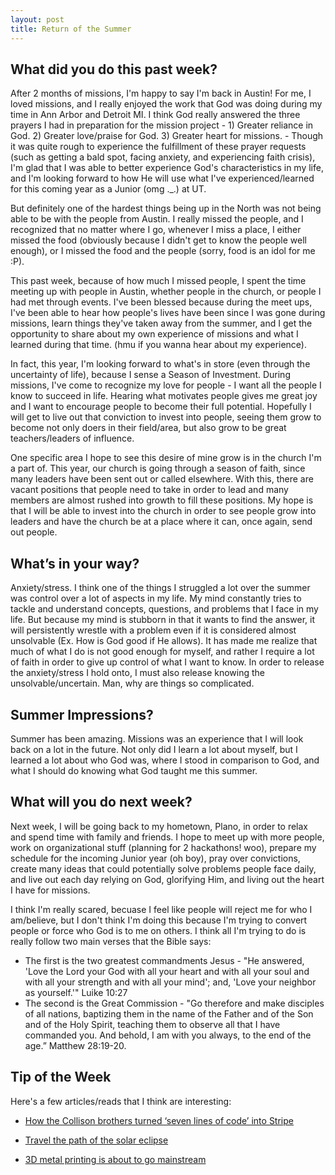 ```yaml
---
layout: post
title: Return of the Summer
---
```


What did you do this past week?
------
After 2 months of missions, I'm happy to say I'm back in Austin! For me, I loved missions, and I really enjoyed the work that God was doing during my time in Ann Arbor and Detroit MI. I think God really answered the three prayers I had in preparation for the mission project - 1) Greater reliance in God. 2) Greater love/praise for God. 3) Greater heart for missions. - Though it was quite rough to experience the fulfillment of these prayer requests (such as getting a bald spot, facing anxiety, and experiencing faith crisis), I'm glad that I was able to better experience God's characteristics in my life, and I'm looking forward to how He will use what I've experienced/learned for this coming year as a Junior (omg ._.) at UT.

But definitely one of the hardest things being up in the North was not being able to be with the people from Austin. I really missed the people, and I recognized that no matter where I go, whenever I miss a place, I either missed the food (obviously because I didn't get to know the people well enough), or I missed the food and the people (sorry, food is an idol for me :P).

This past week, because of how much I missed people, I spent the time meeting up with people in Austin, whether people in the church, or people I had met through events. I've been blessed because during the meet ups, I've been able to hear how people's lives have been since I was gone during missions, learn things they've taken away from the summer, and I get the opportunity to share about my own experience of missions and what I learned during that time. (hmu if you wanna hear about my experience).

In fact, this year, I'm looking forward to what's in store (even through the uncertainty of life), because I sense a Season of Investment. During missions, I've come to recognize my love for people - I want all the people I know to succeed in life. Hearing what motivates people gives me great joy and I want to encourage people to become their full potential. Hopefully I will get to live out that conviction to invest into people, seeing them grow to become not only doers in their field/area, but also grow to be great teachers/leaders of influence.

One specific area I hope to see this desire of mine grow is in the church I'm a part of. This year, our church is going through a season of faith, since many leaders have been sent out or called elsewhere. With this, there are vacant positions that people need to take in order to lead and many members are almost rushed into growth to fill these positions. My hope is that I will be able to invest into the church in order to see people grow into leaders and have the church be at a place where it can, once again, send out people.

What’s in your way?
------
Anxiety/stress. I think one of the things I struggled a lot over the summer was control over a lot of aspects in my life. My mind constantly tries to tackle and understand concepts, questions, and problems that I face in my life. But because my mind is stubborn in that it wants to find the answer, it will persistently wrestle with a problem even if it is considered almost unsolvable (Ex. How is God good if He allows). It has made me realize that much of what I do is not good enough for myself, and rather I require a lot of faith in order to give up control of what I want to know. In order to release the anxiety/stress I hold onto, I must also release knowing the unsolvable/uncertain. Man, why are things so complicated.

Summer Impressions?
------
Summer has been amazing. Missions was an experience that I will look back on a lot in the future. Not only did I learn a lot about myself, but I learned a lot about who God was, where I stood in comparison to God, and what I should do knowing what God taught me this summer.

What will you do next week?
------
Next week, I will be going back to my hometown, Plano, in order to relax and spend time with family and friends. I hope to meet up with more people, work on organizational stuff (planning for 2 hackathons! woo), prepare my schedule for the incoming Junior year (oh boy), pray over convictions, create many ideas that could potentially solve problems people face daily, and live out each day relying on God, glorifying Him, and living out the heart I have for missions.

I think I'm really scared, becuase I feel like people will reject me for who I am/believe, but I don't think I'm doing this because I'm trying to convert people or force who God is to me on others. I think all I'm trying to do is really follow two main verses that the Bible says:
- The first is the two greatest commandments Jesus - "He answered, 'Love the Lord your God with all your heart and with all your soul and with all your strength and with all your mind'; and, 'Love your neighbor as yourself.'" Luike 10:27
- The second is the Great Commission - "Go therefore and make disciples of all nations, baptizing them in the name of the Father and of the Son and of the Holy Spirit,  teaching them to observe all that I have commanded you. And behold, I am with you always, to the end of the age.” Matthew 28:19-20.


Tip of the Week
------
Here's a few articles/reads that I think are interesting:

- [How the Collison brothers turned ‘seven lines of code’ into Stripe](https://www.bloomberg.com/news/features/2017-08-01/how-two-brothers-turned-seven-lines-of-code-into-a-9-2-billion-startup?utm_source=hackernewsletter&utm_medium=email&utm_term=fav)

- [Travel the path of the solar eclipse](https://www.washingtonpost.com/graphics/national/mapping-the-2017-eclipse/?utm_medium=email&utm_source=hackernewsletter&utm_term=.783a69193970)
 
- [3D metal printing is about to go mainstream](http://newatlas.com/desktop-metal-3d-printing/50654/?utm_source=hackernewsletter&utm_medium=email&utm_term=fav)
